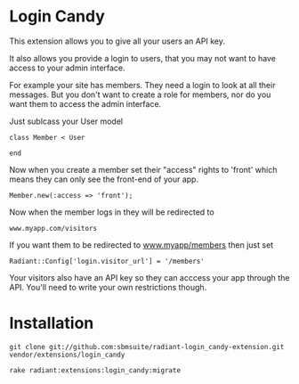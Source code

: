 # Login Candy

This extension allows you to give all your users an API key.

It also allows you provide a login to users, that you may not want to have access to your admin interface.

For example your site has members. They need a login to look at all their messages. But you don't want to create a role for members, nor do you want them to access the admin interface.

Just sublcass your User model

    class Member < User

    end

Now when you create a member set their "access" rights to 'front' which means they can only see the front-end of your app.

    Member.new(:access => 'front');

Now when the member logs in they will be redirected to 

    www.myapp.com/visitors

If you want them to be redirected to www.myapp/members then just set

    Radiant::Config['login.visitor_url'] = '/members'

Your visitors also have an API key so they can acccess your app through the API. You'll need to write your own restrictions though.

# Installation

    git clone git://github.com:sbmsuite/radiant-login_candy-extension.git vendor/extensions/login_candy

    rake radiant:extensions:login_candy:migrate





